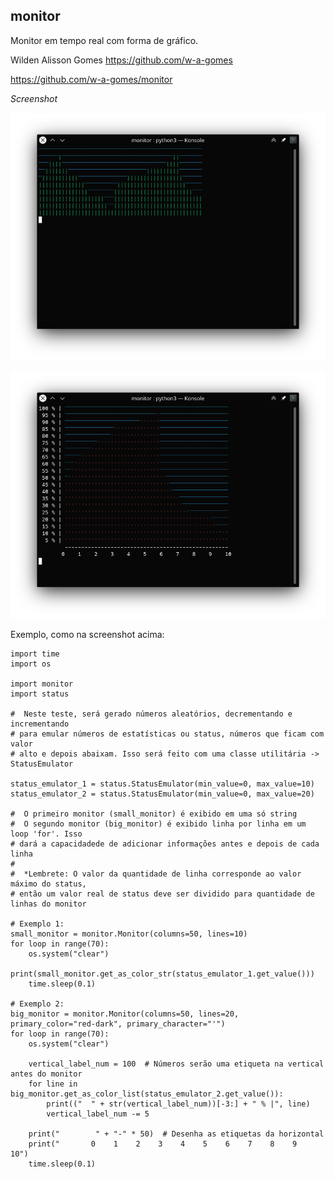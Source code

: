 ## monitor

Monitor em tempo real com forma de gráfico.

Wilden Alisson Gomes https://github.com/w-a-gomes

https://github.com/w-a-gomes/monitor

*Screenshot*

![Image](screens/screen1.png "screenshot")

![Image](screens/screen2.png "screenshot")

Exemplo, como na screenshot acima:

```python3
import time
import os

import monitor
import status

#  Neste teste, será gerado números aleatórios, decrementando e incrementando
# para emular números de estatísticas ou status, números que ficam com valor
# alto e depois abaixam. Isso será feito com uma classe utilitária -> StatusEmulator

status_emulator_1 = status.StatusEmulator(min_value=0, max_value=10)
status_emulator_2 = status.StatusEmulator(min_value=0, max_value=20)

#  O primeiro monitor (small_monitor) é exibido em uma só string
#  O segundo monitor (big_monitor) é exibido linha por linha em um loop 'for'. Isso
# dará a capacidadede de adicionar informações antes e depois de cada linha
#
#  *Lembrete: O valor da quantidade de linha corresponde ao valor máximo do status,
# então um valor real de status deve ser dividido para quantidade de linhas do monitor

# Exemplo 1:
small_monitor = monitor.Monitor(columns=50, lines=10)
for loop in range(70):
    os.system("clear")
    print(small_monitor.get_as_color_str(status_emulator_1.get_value()))
    time.sleep(0.1)

# Exemplo 2:
big_monitor = monitor.Monitor(columns=50, lines=20, primary_color="red-dark", primary_character="'")
for loop in range(70):
    os.system("clear")

    vertical_label_num = 100  # Números serão uma etiqueta na vertical antes do monitor
    for line in big_monitor.get_as_color_list(status_emulator_2.get_value()):
        print(("  " + str(vertical_label_num))[-3:] + " % |", line)
        vertical_label_num -= 5

    print("        " + "-" * 50)  # Desenha as etiquetas da horizontal
    print("       0    1    2    3    4    5    6    7    8    9    10")
    time.sleep(0.1)
```
